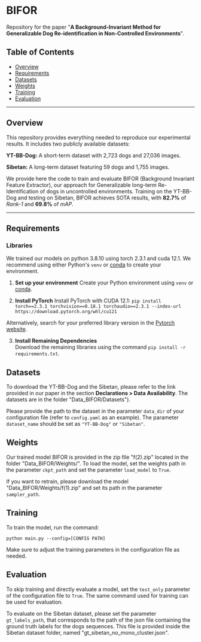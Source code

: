 
# BIFOR

Repository for the paper "**A Background-Invariant Method for Generalizable Dog Re-identification in Non-Controlled Environments**".

## Table of Contents 

- [Overview](#overview) 
- [Requirements](#requirements) 
- [Datasets](#datasets) 
- [Weights](#weights) 
- [Training](#training) 
- [Evaluation](#evaluation) 

---
## Overview
This repository provides everything needed to reproduce our experimental results. It includes two publicly available datasets:

**YT-BB-Dog:** A short-term dataset with 2,723 dogs and 27,036 images. 

**Sibetan:** A long-term dataset featuring 59 dogs and 1,755 images.

We provide here the code to train and evaluate BIFOR (Background Invariant Feature Extractor), our approach for Generalizable long-term Re-Identification of dogs in uncontrolled environments. Training on the YT-BB-Dog and testing on Sibetan, BIFOR achieves SOTA results, with **82.7%** of *Rank-1* and **69.8%** of *mAP*.

---

## Requirements
### Libraries
We trained our models on python 3.8.10 using torch 2.3.1 and cuda 12.1. We recommend using either Python's `venv` or [conda](https://docs.conda.io/projects/conda/en/latest/user-guide/getting-started.html) to create your environment.

1. **Set up your environment** 
Create your Python environment using `venv` or [conda](https://docs.conda.io/projects/conda/en/latest/user-guide/getting-started.html). 

2. **Install PyTorch** 
Install PyTorch with CUDA 12.1: `pip install torch==2.3.1 torchvision==0.18.1 torchaudio==2.3.1 --index-url https://download.pytorch.org/whl/cu121` 

Alternatively, search for your preferred library version in the [Pytorch website](https://pytorch.org/get-started/previous-versions/).

 3. **Install Remaining Dependencies**  
Download the remaining libraries using the command `pip install -r requirements.txt`.
 
 ## Datasets
 To download the YT-BB-Dog and the Sibetan, please refer to the link provided in our paper in the section **Declarations > Data Availability**. The datasets are in the folder "Data_BIFOR/Datasets").

 Please provide the path to the dataset in the parameter `data_dir` of your configuration file (refer to `config.yaml` as an example). The parameter `dataset_name` should be set as `"YT-BB-Dog"` or `"Sibetan"`.

## Weights
Our trained model BIFOR is provided in the zip file "f(2).zip" located in the folder "Data_BIFOR/Weights/". To load the model, set the weights path in the parameter `ckpt_path` and set the parameter `load_model` to `True`.

If you want to retrain, please download the model "Data_BIFOR/Weights/f(1).zip" and set its path in the parameter `sampler_path`.

## Training

To train the model, run the command:

    python main.py --config=[CONFIG PATH]
Make sure to adjust the training parameters in the configuration file as needed.

## Evaluation
To skip training and directly evaluate a model, set the `test_only` parameter of the configuration file to `True`. The same command used for training can be used for evaluation.

To evaluate on the Sibetan dataset, please set the parameter `gt_labels_path`, that corresponds to the path of the json file containing the ground truth labels for the dogs sequences. This file is provided inside the Sibetan dataset folder, named "gt_sibetan_no_mono_cluster.json".
